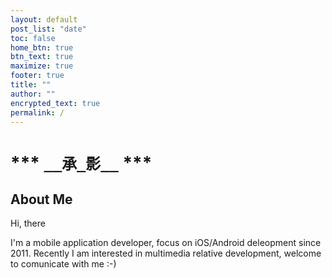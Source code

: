 ```yaml
---
layout: default
post_list: "date"
toc: false
home_btn: true
btn_text: true
maximize: true
footer: true
title: ""
author: ""
encrypted_text: true
permalink: /
---
```


# *** `__承_影__` *** 
## About Me
Hi, there

I'm a mobile application developer, focus on iOS/Android deleopment since 2011. Recently I am interested in multimedia relative development, welcome to comunicate with me :-)




